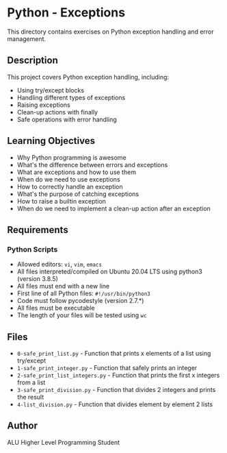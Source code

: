 # Python - Exceptions

This directory contains exercises on Python exception handling and error management.

## Description

This project covers Python exception handling, including:
- Using try/except blocks
- Handling different types of exceptions
- Raising exceptions
- Clean-up actions with finally
- Safe operations with error handling

## Learning Objectives

- Why Python programming is awesome
- What's the difference between errors and exceptions
- What are exceptions and how to use them
- When do we need to use exceptions
- How to correctly handle an exception
- What's the purpose of catching exceptions
- How to raise a builtin exception
- When do we need to implement a clean-up action after an exception

## Requirements

### Python Scripts
- Allowed editors: `vi`, `vim`, `emacs`
- All files interpreted/compiled on Ubuntu 20.04 LTS using python3 (version 3.8.5)
- All files must end with a new line
- First line of all Python files: `#!/usr/bin/python3`
- Code must follow pycodestyle (version 2.7.*)
- All files must be executable
- The length of your files will be tested using `wc`

## Files

- `0-safe_print_list.py` - Function that prints x elements of a list using try/except
- `1-safe_print_integer.py` - Function that safely prints an integer
- `2-safe_print_list_integers.py` - Function that prints the first x integers from a list
- `3-safe_print_division.py` - Function that divides 2 integers and prints the result
- `4-list_division.py` - Function that divides element by element 2 lists

## Author
ALU Higher Level Programming Student
